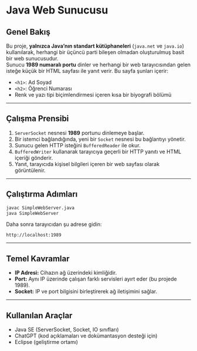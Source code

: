 # Java Web Sunucusu

## Genel Bakış
Bu proje, **yalnızca Java’nın standart kütüphaneleri** (`java.net` ve `java.io`) kullanılarak, herhangi bir üçüncü parti bileşen olmadan oluşturulmuş basit bir web sunucusudur.  
Sunucu **1989 numaralı portu** dinler ve herhangi bir web tarayıcısından gelen isteğe küçük bir HTML sayfası ile yanıt verir. Bu sayfa şunları içerir:

- `<h1>`: Ad Soyad  
- `<h2>`: Öğrenci Numarası  
- Renk ve yazı tipi biçimlendirmesi içeren kısa bir biyografi bölümü

---

## Çalışma Prensibi
1. `ServerSocket` nesnesi **1989** portunu dinlemeye başlar.  
2. Bir istemci bağlandığında, yeni bir `Socket` nesnesi bu bağlantıyı yönetir.  
3. Sunucu gelen HTTP isteğini `BufferedReader` ile okur.  
4. `BufferedWriter` kullanarak tarayıcıya geçerli bir HTTP yanıtı ve HTML içeriği gönderir.  
5. Yanıt, tarayıcıda kişisel bilgileri içeren bir web sayfası olarak görüntülenir.

---

## Çalıştırma Adımları
```bash
javac SimpleWebServer.java
java SimpleWebServer
```

Daha sonra tarayıcıdan şu adrese gidin:
```
http://localhost:1989
```

---

## Temel Kavramlar
- **IP Adresi:** Cihazın ağ üzerindeki kimliğidir.  
- **Port:** Aynı IP üzerinde çalışan farklı servisleri ayırt eder (bu projede 1989).  
- **Socket:** IP ve port bilgisini birleştirerek ağ iletişimini sağlar.

---

## Kullanılan Araçlar
- Java SE (ServerSocket, Socket, IO sınıfları)  
- ChatGPT (kod açıklamaları ve dokümantasyon desteği için)  
- Eclipse (geliştirme ortamı)

